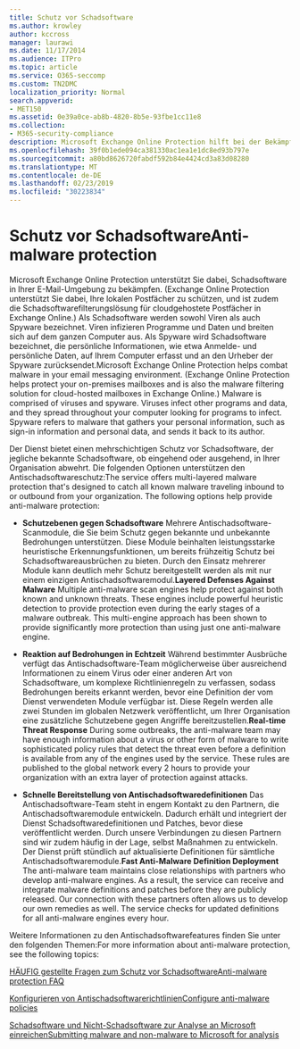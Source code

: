 ```yaml
---
title: Schutz vor Schadsoftware
ms.author: krowley
author: kccross
manager: laurawi
ms.date: 11/17/2014
ms.audience: ITPro
ms.topic: article
ms.service: O365-seccomp
ms.custom: TN2DMC
localization_priority: Normal
search.appverid:
- MET150
ms.assetid: 0e39a0ce-ab8b-4820-8b5e-93fbe1cc11e8
ms.collection:
- M365-security-compliance
description: Microsoft Exchange Online Protection hilft bei der Bekämpfung von Schadsoftware in Ihrer e-Mail-Messagingumgebung. Schadsoftware besteht aus Viren und Spyware. Viren infizieren andere Programme und Daten, und Sie verteilen sich auf Ihrem Computer und suchen nach zu infizierenden Programmen. Spyware bezieht sich auf Schadsoftware, die Ihre persönlichen Informationen wie Anmeldeinformationen und personenbezogene Daten erfasst und an den Autor zurücksendet.
ms.openlocfilehash: 39f0b1ede094ca381330ac1ea1e1dc8ed93b797e
ms.sourcegitcommit: a80bd8626720fabdf592b84e4424cd3a83d08280
ms.translationtype: MT
ms.contentlocale: de-DE
ms.lasthandoff: 02/23/2019
ms.locfileid: "30223834"
---
```

# <a name="anti-malware-protection"></a><span data-ttu-id="0202b-106">Schutz vor Schadsoftware</span><span class="sxs-lookup"><span data-stu-id="0202b-106">Anti-malware protection</span></span>

<span data-ttu-id="0202b-p102">Microsoft Exchange Online Protection unterstützt Sie dabei, Schadsoftware in Ihrer E-Mail-Umgebung zu bekämpfen. (Exchange Online Protection unterstützt Sie dabei, Ihre lokalen Postfächer zu schützen, und ist zudem die Schadsoftwarefilterungslösung für cloudgehostete Postfächer in Exchange Online.) Als Schadsoftware werden sowohl Viren als auch Spyware bezeichnet. Viren infizieren Programme und Daten und breiten sich auf dem ganzen Computer aus. Als Spyware wird Schadsoftware bezeichnet, die persönliche Informationen, wie etwa Anmelde- und persönliche Daten, auf Ihrem Computer erfasst und an den Urheber der Spyware zurücksendet.</span><span class="sxs-lookup"><span data-stu-id="0202b-p102">Microsoft Exchange Online Protection helps combat malware in your email messaging environment. (Exchange Online Protection helps protect your on-premises mailboxes and is also the malware filtering solution for cloud-hosted mailboxes in Exchange Online.) Malware is comprised of viruses and spyware. Viruses infect other programs and data, and they spread throughout your computer looking for programs to infect. Spyware refers to malware that gathers your personal information, such as sign-in information and personal data, and sends it back to its author.</span></span> 
  
<span data-ttu-id="0202b-p103">Der Dienst bietet einen mehrschichtigen Schutz vor Schadsoftware, der jegliche bekannte Schadsoftware, ob eingehend oder ausgehend, in Ihrer Organisation abwehrt. Die folgenden Optionen unterstützen den Antischadsoftwareschutz:</span><span class="sxs-lookup"><span data-stu-id="0202b-p103">The service offers multi-layered malware protection that's designed to catch all known malware traveling inbound to or outbound from your organization. The following options help provide anti-malware protection:</span></span>
  
- <span data-ttu-id="0202b-p104">**Schutzebenen gegen Schadsoftware** Mehrere Antischadsoftware-Scanmodule, die Sie beim Schutz gegen bekannte und unbekannte Bedrohungen unterstützen. Diese Module beinhalten leistungsstarke heuristische Erkennungsfunktionen, um bereits frühzeitig Schutz bei Schadsoftwareausbrüchen zu bieten. Durch den Einsatz mehrerer Module kann deutlich mehr Schutz bereitgestellt werden als mit nur einem einzigen Antischadsoftwaremodul.</span><span class="sxs-lookup"><span data-stu-id="0202b-p104">**Layered Defenses Against Malware** Multiple anti-malware scan engines help protect against both known and unknown threats. These engines include powerful heuristic detection to provide protection even during the early stages of a malware outbreak. This multi-engine approach has been shown to provide significantly more protection than using just one anti-malware engine.</span></span> 
    
- <span data-ttu-id="0202b-p105">**Reaktion auf Bedrohungen in Echtzeit** Während bestimmter Ausbrüche verfügt das Antischadsoftware-Team möglicherweise über ausreichend Informationen zu einem Virus oder einer anderen Art von Schadsoftware, um komplexe Richtlinienregeln zu verfassen, sodass Bedrohungen bereits erkannt werden, bevor eine Definition der vom Dienst verwendeten Module verfügbar ist. Diese Regeln werden alle zwei Stunden im globalen Netzwerk veröffentlicht, um Ihrer Organisation eine zusätzliche Schutzebene gegen Angriffe bereitzustellen.</span><span class="sxs-lookup"><span data-stu-id="0202b-p105">**Real-time Threat Response** During some outbreaks, the anti-malware team may have enough information about a virus or other form of malware to write sophisticated policy rules that detect the threat even before a definition is available from any of the engines used by the service. These rules are published to the global network every 2 hours to provide your organization with an extra layer of protection against attacks.</span></span> 
    
- <span data-ttu-id="0202b-p106">**Schnelle Bereitstellung von Antischadsoftwaredefinitionen** Das Antischadsoftware-Team steht in engem Kontakt zu den Partnern, die Antischadsoftwaremodule entwickeln. Dadurch erhält und integriert der Dienst Schadsoftwaredefinitionen und Patches, bevor diese veröffentlicht werden. Durch unsere Verbindungen zu diesen Partnern sind wir zudem häufig in der Lage, selbst Maßnahmen zu entwickeln. Der Dienst prüft stündlich auf aktualisierte Definitionen für sämtliche Antischadsoftwaremodule.</span><span class="sxs-lookup"><span data-stu-id="0202b-p106">**Fast Anti-Malware Definition Deployment** The anti-malware team maintains close relationships with partners who develop anti-malware engines. As a result, the service can receive and integrate malware definitions and patches before they are publicly released. Our connection with these partners often allows us to develop our own remedies as well. The service checks for updated definitions for all anti-malware engines every hour.</span></span> 
    
<span data-ttu-id="0202b-122">Weitere Informationen zu den Antischadsoftwarefeatures finden Sie unter den folgenden Themen:</span><span class="sxs-lookup"><span data-stu-id="0202b-122">For more information about anti-malware protection, see the following topics:</span></span> 
  
[<span data-ttu-id="0202b-123">HÄUFIG gestellte Fragen zum Schutz vor Schadsoftware</span><span class="sxs-lookup"><span data-stu-id="0202b-123">Anti-malware protection FAQ </span></span>](anti-malware-protection-faq-eop.md)
  
[<span data-ttu-id="0202b-124">Konfigurieren von Antischadsoftwarerichtlinien</span><span class="sxs-lookup"><span data-stu-id="0202b-124">Configure anti-malware policies</span></span>](configure-anti-malware-policies.md)
  
[<span data-ttu-id="0202b-125">Schadsoftware und Nicht-Schadsoftware zur Analyse an Microsoft einreichen</span><span class="sxs-lookup"><span data-stu-id="0202b-125">Submitting malware and non-malware to Microsoft for analysis</span></span>](submitting-malware-and-non-malware-to-microsoft-for-analysis.md)
  

